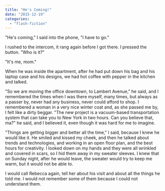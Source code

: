 ```yaml
---
title: "He's Coming!"
date: "2015-12-19"
categories: 
  - "flash-fiction"
---
```


"He's coming," I said into the phone, "I have to go."

I rushed to the intercom, it rang again before I got there. I pressed the button. "Who is it?"

"It's me, mom."

When he was inside the apartment, after he had put down his bag and his laptop case and his designs, we had hot coffee with pepper in the kitchen and talked.

"So we are moving the office downtown, to Lambert Avenue," he said, and I remembered the times when I was there myself, many times, but always as a passer by, never had any business, never could afford to shop. I remembered a woman in a very nice winter coat and, as she passed me by, I felt like a dirty beggar. "The new project is a vacuum-based transportation system that can take you to New York in two hours. Can you believe that, ma?" he said, and I believed it, even though it was hard for me to imagine.

"Things are getting bigger and better all the time," I said, because I knew he would like it. He smiled and kissed my cheek, and then he talked about trends and technologies, and working in an open floor plan, and the best hours for creativity. I looked down on my hands and they were all wrinkled and covered in scars, so I hid them away in my sweater sleeves. I knew that on Sunday night, after he would leave, the sweater would try to keep me warm, but it would not be able to.

I would call Rebecca again, tell her about his visit and about all the things he told me. I would not remember some of them because I could not understand them.
